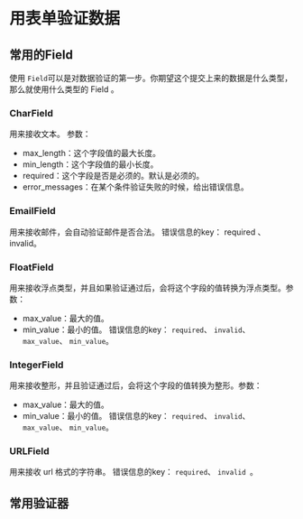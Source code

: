 # 用表单验证数据

## 常用的Field

使用 `Field`可以是对数据验证的第一步。你期望这个提交上来的数据是什么类型，那么就使用什么类型的 Field 。

### CharField

用来接收文本。
参数：
+ max_length：这个字段值的最大长度。
+ min_length：这个字段值的最小长度。
+ required：这个字段是否是必须的。默认是必须的。
+ error_messages：在某个条件验证失败的时候，给出错误信息。

### EmailField

用来接收邮件，会自动验证邮件是否合法。
错误信息的key： required 、 invalid。

### FloatField

用来接收浮点类型，并且如果验证通过后，会将这个字段的值转换为浮点类型。参数：
+ max_value：最大的值。
+ min_value：最小的值。
错误信息的key： `required`、 `invalid`、 `max_value`、 `min_value`。

### IntegerField

用来接收整形，并且验证通过后，会将这个字段的值转换为整形。参数：
+ max_value：最大的值。
+ min_value：最小的值。
错误信息的key： `required`、 `invalid`、 `max_value`、 `min_value`。

### URLField

用来接收 url 格式的字符串。
错误信息的key： `required`、 `invalid `。


## 常用验证器
